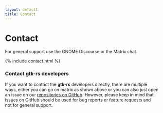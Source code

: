 ```yaml
---
layout: default
title: Contact
---
```


# Contact

For general support use the GNOME Discourse or the Matrix chat.

{% include contact.html %}

### Contact gtk-rs developers

If you want to contact the **gtk-rs** developers directly, there are multiple ways, either you can go on matrix as shown above or you can also just open an issue on our [repositories on GitHub](https://github.com/gtk-rs). However, please keep in mind that issues on GitHub should be used for bug reports or feature requests and not for general support.
